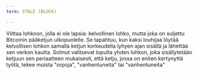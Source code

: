 ```yaml
---
term: STALE (BLOCK)

---
```

Viittaa lohkoon, jolla ei ole lapsia: kelvollinen lohko, mutta joka on suljettu Bitcoinin pääketjun ulkopuolelle. Se tapahtuu, kun kaksi louhijaa löytää kelvollisen lohkon samalla ketjun korkeudella lyhyen ajan sisällä ja lähettää sen verkon kautta. Solmut valitsevat lopulta yhden lohkon, joka sisällytetään ketjuun sen periaatteen mukaisesti, että ketju, jossa on eniten kertynyttä työtä, tekee muista "orpoja", "vanhentuneita" tai "vanhentuneita"